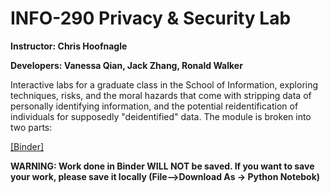 # INFO-290 Privacy &amp; Security Lab
**Instructor: Chris Hoofnagle**

**Developers: Vanessa Qian, Jack Zhang, Ronald Walker**

Interactive labs for a graduate class in the School of Information, exploring techniques, risks, and the moral hazards that come with stripping data of personally identifying information, and the potential reidentification of individuals for supposedly "deidentified" data. The module is broken into two parts:

[[Binder]](https://mybinder.org/v2/gh/ds-modules/INFO-290/master) 

**WARNING: Work done in Binder WILL NOT be saved.  If you want to save your work, please save it locally (File–>Download As -> Python Notebok)**
